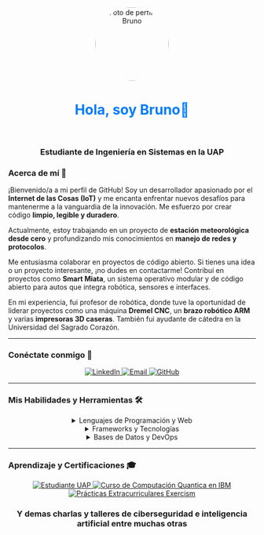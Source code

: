 <div align="center">
  <img src="https://github.com/BrunoFCapri/assets/blob/main/fotoGit.jpg?raw=true" alt="Foto de perfil de Bruno" width="150" height="150" style="border-radius:50%;">
  <h1 align="center" style="color:#007BFF;">Hola, soy Bruno👋</h1>
  <h3 align="center">Estudiante de Ingeniería en Sistemas en la UAP</h3>
</div>


### Acerca de mí 🚀

¡Bienvenido/a a mi perfil de GitHub! Soy un desarrollador apasionado por el **Internet de las Cosas (IoT)** y me encanta enfrentar nuevos desafíos para mantenerme a la vanguardia de la innovación. Me esfuerzo por crear código **limpio, legible y duradero**.

Actualmente, estoy trabajando en un proyecto de **estación meteorológica desde cero** y profundizando mis conocimientos en **manejo de redes y protocolos**.

Me entusiasma colaborar en proyectos de código abierto. Si tienes una idea o un proyecto interesante, ¡no dudes en contactarme! Contribuí en proyectos como **Smart Miata**, un sistema operativo modular y de código abierto para autos que integra robótica, sensores e interfaces.

En mi experiencia, fui profesor de robótica, donde tuve la oportunidad de liderar proyectos como una máquina **Dremel CNC**, un **brazo robótico ARM** y varias **impresoras 3D caseras**. También fui ayudante de cátedra en la Universidad del Sagrado Corazón.

---

### Conéctate conmigo 🤝

<div align="center">
  <a href="https://www.linkedin.com/in/bruno-fabián-capri-605022373" target="_blank">
    <img src="https://img.shields.io/badge/LinkedIn-Perfil-blue?style=for-the-badge&logo=linkedin&logoColor=white" alt="LinkedIn">
  </a>
  <a href="mailto:bruno.fabian.capri.oficial@gmail.com" target="_blank">
    <img src="https://img.shields.io/badge/Email-Contacto-red?style=for-the-badge&logo=gmail&logoColor=white" alt="Email">
  </a>
  <a href="https://github.com/tu-usuario](https://github.com/BrunoFCapri/BrunoFCapri" target="_blank">
    <img src="https://img.shields.io/badge/GitHub-Perfil-100000?style=for-the-badge&logo=github&logoColor=white" alt="GitHub">
  </a>
</div>

---

### Mis Habilidades y Herramientas 🛠️

<div align="center">
  <details>
    <summary>Lenguajes de Programación y Web</summary>
    <br>
    <img src="https://img.shields.io/badge/JavaScript-F7DF1E?style=for-the-badge&logo=javascript&logoColor=black" alt="JavaScript">
    <img src="https://img.shields.io/badge/HTML5-E34F26?style=for-the-badge&logo=html5&logoColor=white" alt="HTML5">
    <img src="https://img.shields.io/badge/CSS3-1572B6?style=for-the-badge&logo=css3&logoColor=white" alt="CSS3">
    <img src="https://img.shields.io/badge/Python-3776AB?style=for-the-badge&logo=python&logoColor=white" alt="Python">
    <img src="https://img.shields.io/badge/C++-00599C?style=for-the-badge&logo=cplusplus&logoColor=white" alt="C++">
    <img src="https://img.shields.io/badge/C%23-239120?style=for-the-badge&logo=csharp&logoColor=white" alt="C#">
    <img src="https://img.shields.io/badge/PHP-777BB4?style=for-the-badge&logo=php&logoColor=white" alt="PHP">
  </details>
</div>

<div align="center">
  <details>
    <summary>Frameworks y Tecnologías</summary>
    <br>
    <img src="https://img.shields.io/badge/.NET-5C2D91?style=for-the-badge&logo=.net&logoColor=white" alt=".NET">
    <img src="https://img.shields.io/badge/GODOT-FFFFFF?style=for-the-badge&logo=godot-engine" alt="Godot Engine">
    <img src="https://img.shields.io/badge/Unity-000000?style=for-the-badge&logo=unity&logoColor=white" alt="Unity">
    <img src="https://img.shields.io/badge/OpenCV-white?style=for-the-badge&logo=opencv&logoColor=black" alt="OpenCV">
    <img src="https://img.shields.io/badge/CUDA-76B900?style=for-the-badge&logo=nvidia&logoColor=white" alt="nVIDIA CUDA">
    <img src="https://img.shields.io/badge/Arduino-00979D?style=for-the-badge&logo=arduino&logoColor=white" alt="Arduino">
    <img src="https://img.shields.io/badge/Raspberry_Pi-C51A4A?style=for-the-badge&logo=raspberry-pi&logoColor=white" alt="Raspberry Pi">
  </details>
</div>

<div align="center">
  <details>
    <summary>Bases de Datos y DevOps</summary>
    <br>
    <img src="https://img.shields.io/badge/MySQL-4479A1?style=for-the-badge&logo=mysql&logoColor=white" alt="MySQL">
    <img src="https://img.shields.io/badge/SQLite-07405E?style=for-the-badge&logo=sqlite&logoColor=white" alt="SQLite">
    <img src="https://img.shields.io/badge/PostgreSQL-316192?style=for-the-badge&logo=postgresql&logoColor=white" alt="PostgreSQL">
    <img src="https://img.shields.io/badge/Cassandra-1287B1?style=for-the-badge&logo=apache-cassandra&logoColor=white" alt="Apache Cassandra">
    <img src="https://img.shields.io/badge/MongoDB-4EA94B?style=for-the-badge&logo=mongodb&logoColor=white" alt="MongoDB">
    <img src="https://img.shields.io/badge/Redis-DD0031?style=for-the-badge&logo=redis&logoColor=white" alt="Redis">
    <img src="https://img.shields.io/badge/Git-F05033?style=for-the-badge&logo=git&logoColor=white" alt="Git">
    <img src="https://img.shields.io/badge/Postman-FF6C37?style=for-the-badge&logo=postman&logoColor=white" alt="Postman">
    <img src="https://img.shields.io/badge/Docker-0DB7ED?style=for-the-badge&logo=docker&logoColor=white" alt="Docker">
    <img src="https://img.shields.io/badge/Supabase-3ECF8E?style=for-the-badge&logo=supabase&logoColor=white" alt="Supabase">
  </details>
</div>

---

### Aprendizaje y Certificaciones 🎓

<div align="center">
  <a href="https://www.uap.edu.ar/" target="_blank">
    <img src="https://img.shields.io/badge/Estudiante-Ingeniería_en_Sistemas_UAP-blue?style=for-the-badge" alt="Estudiante UAP">
  </a>
  <a href="https://www.ibm.com/watson/quantum-computing" target="_blank">
    <img src="https://img.shields.io/badge/IBM-Computación_Cuántica-006699?style=for-the-badge&logo=ibm&logoColor=white" alt="Curso de Computación Quantica en IBM">
  </a>
  <a href="https://exercism.org/" target="_blank">
    <img src="https://img.shields.io/badge/Prácticas-Exercism-009CAB?style=for-the-badge&logo=exercism&logoColor=white" alt="Prácticas Extracurriculares Exercism">
  </a>

  <h3 align="center">Y demas charlas y talleres de ciberseguridad e inteligencia artificial entre muchas otras</h3>
</div>
